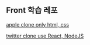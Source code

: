 ## Front 학습 레포

[apple clone only html, css](https://github.com/SeongsangCHO/42FrontEnd/tree/master/apple_clone)

[twitter clone use React, NodeJS](https://github.com/SeongsangCHO/42FrontEnd/tree/master/twitter_clone)
